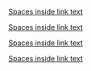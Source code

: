 [ Spaces inside link text](https://www.example.com)

[Spaces inside link text ](https://www.example.com)

[ Spaces inside link text ](https://www.example.com)

[Spaces inside link text](https://www.example.com)
